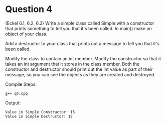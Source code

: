 # Question 4

(Eckel 6.1, 6.2, 6.3) Write a simple class called Simple with a constructor that prints something to tell you that it's been called. In main() make an object of your class.  

Add a destructor to your class that prints out a message to tell you that it's been called.  

Modify the class to contain an int member. Modify the constructor so that it takes an int argument that it stores in the class member. Both the constructor and destructor should print out the int value as part of their message, so you can see the objects as they are created and destroyed.

Compile Steps:
	
	g++ q4.cpp	

Output:

	Value in Simple Constructor: 15
	Value in Simple Destructor: 15


